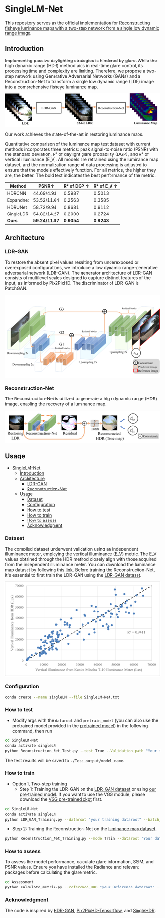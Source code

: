 # SingleLM-Net

This repository serves as the official implementation for [Reconstructing fisheye luminance maps with a two-step network from a single low dynamic range image](https://doi.org/10.1016/j.autcon.2024.105294).

## Introduction

Implementing passive daylighting strategies is hindered by glare. While the high dynamic range (HDR) method aids in real-time glare control, its processing time and complexity are limiting. Therefore, we propose a two-step network using Generative Adversarial Networks (GANs) and a Reconstruction-Net to transform a single low dynamic range (LDR) image into a comprehensive fisheye luminance map.

<p align="center">
  <img src="./Figures/model.png"  alt="" align=center />
</p>

Our work achieves the state-of-the-art in restoring luminance maps.

Quantitative comparison of the luminance map test dataset with current methods incorporates three metrics: peak signal-to-noise ratio (PSNR) with the standard deviation, R² of daylight glare probability (DGP), and R² of vertical illuminance (E_V). All models are retrained using the luminance map dataset, and the normalization range of data processing is adjusted to ensure that the models effectively function. For all metrics, the higher they are, the better. The bold text indicates the best performance of the metric.

| Method       | PSNR↑          | R² of DGP ↑  | R² of E_V ↑ |
|--------------|----------------|--------------|--------------|
| HDRCNN  | 44.69/4.93     | 0.5987       | 0.5013       |
| Expandnet | 53.52/11.64   | 0.2563       | 0.3585       |
| HDRUNet | 58.72/9.94      | 0.8681       | 0.9112       |
| SingleLDR | 54.82/14.27   | 0.2000       | 0.2724       |
| **Ours**    | **59.24/11.97**    | **0.9054**       | **0.9243**       |

## Architecture

### LDR-GAN

To restore the absent pixel values resulting from underexposed or overexposed configurations, we introduce a low dynamic range-generative adversarial network (LDR-GAN). The generator architecture of LDR-GAN consists of multilevel scales designed to capture distinct features of the input, as informed by Pix2PixHD. The discriminator of LDR-GAN is PatchGAN.

<p align="center">
  <img src="./Figures/LDR-GAN.png"  alt="" align=center />
</p>

### Reconstruction-Net

The Reconstruction-Net is utilized to generate a high dynamic range (HDR) image, enabling the recovery of a luminance map.

<p align="center">
  <img src="./Figures/Reconstruction-Net.png"  alt="" align=center />
</p>

## Usage 

- [SingleLM-Net](#singlelm-net)
  - [Introduction](#introduction)
  - [Architecture](#architecture)
    - [LDR-GAN](#ldr-gan)
    - [Reconstruction-Net](#reconstruction-net)
  - [Usage](#usage)
    - [Dataset](#dataset)
    - [Configuration](#configuration)
    - [How to test](#how-to-test)
    - [How to train](#how-to-train)
    - [How to assess](#how-to-assess)
    - [Acknowledgment](#acknowledgment)

### Dataset

The compiled dataset underwent validation using an independent illuminance meter, employing the vertical illuminance (E_V) metric. The E_V values obtained through the HDR method closely align with those acquired from the independent illuminance meter. You can download the luminance map dataset by following this [link](https://sjtueducn-my.sharepoint.com/:u:/g/personal/1063175952_sjtu_edu_cn/EfNtqpM0aWJOhCImYkNUEocBjcIP40wRmOqEZbORq6x_NA?e=SMnkEY). Before training the Reconstruction-Net, it's essential to first train the LDR-GAN using the [LDR-GAN dataset](https://sjtueducn-my.sharepoint.com/:u:/g/personal/1063175952_sjtu_edu_cn/EWFrVCdjk7BEja3-D_MFuPUBAI_NPhf6u6yTykmJt_gY0Q?e=NIEpxj).

<p align="center">
  <img src="./Figures/Comparedwithmeter.png"  alt="" align=center />
</p>

### Configuration

```bash
conda create --name singleLM --file SingleLM-Net.txt
```

### How to test

- Modify args with the `dataroot` and `pretrain_model` (you can also use the pretrained model provided in the [pretrained model](https://sjtueducn-my.sharepoint.com/:u:/g/personal/1063175952_sjtu_edu_cn/EU2RYKbbC-pAleOCopcO5w8BV-tmJQ5k4P5emIDBP6Dudg?e=gPA9He)) in the following command, then run

```bash
cd SingleLM-Net
conda activate singleLM
python Reconstruction_Net_Test.py --test True --Validation_path "Your test dataset path" --Checkpoint_path "Pretrained model path" --save_hdr True --model_name model_name
```

The test results will be saved to `./Test_output/model_name`.

### How to train

- Option 1, Two-step training
  - Step 1: Training the LDR-GAN on the [LDR-GAN dataset](https://sjtueducn-my.sharepoint.com/:u:/g/personal/1063175952_sjtu_edu_cn/EWFrVCdjk7BEja3-D_MFuPUBAI_NPhf6u6yTykmJt_gY0Q?e=NIEpxj) or using [our pre-trained model](link). If you want to use the VGG module, please download the [VGG pre-trained ckpt](https://sjtueducn-my.sharepoint.com/:u:/g/personal/1063175952_sjtu_edu_cn/EdnoY01gNnhFvf2a5bTqfYQBHb28DuVYo1BxGl3G0q8Vjg?e=dhNyHK) first.

```bash
cd SingleLM-Net
conda activate singleLM
python LDR_GAN_Training.py --dataroot "your training dataroot" --batch_size 8 --mode Train --D_lr 0.00001 --G_lr 0.00001 --vgg True --ckpt_vgg "your vgg pretrained model path" --Validation True --Validation_path "your validation dataroot" --model_name model_name
```

  - Step 2: Training the Reconstruction-Net on the [luminance map dataset](https://sjtueducn-my.sharepoint.com/:u:/g/personal/1063175952_sjtu_edu_cn/EfNtqpM0aWJOhCImYkNUEocBjcIP40wRmOqEZbORq6x_NA?e=SMnkEY).

```bash
python Reconstruction_Net_Training.py --mode Train --dataroot "Your dataset path" --learning_rate 0.0001 --restore_gan True --ldr_gan_ckpt "LDR-GAN Pretrained model path" --vgg True --ckpt_vgg "your vgg pretrained model path" --Validation True --Validation_path "your validation dataroot" --model_name model_name
```

### How to assess

To assess the model performance, calculate glare information, SSIM, and PSNR values. Ensure you have installed the Radiance and relevant packages before calculating the glare metric.

```bash
cd Assessment
python Calculate_metric.py --reference_HDR "your Reference dataroot" --Pred_HDR "your pred luminance map dataroot" --threads 12 --model_name model_name
```

### Acknowledgment

The code is inspired by [HDR-GAN](https://github.com/nonu116/HDR-GAN.git), [Pix2PixHD-Tensorflow](https://github.com/tiandiao123/Pix2PixHD-TensorFlow.git), and [SingleHDR](https://github.com/alex04072000/SingleHDR.git).